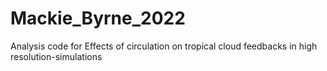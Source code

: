 # Mackie_Byrne_2022
Analysis code for Effects of circulation on tropical cloud feedbacks in high resolution-simulations
